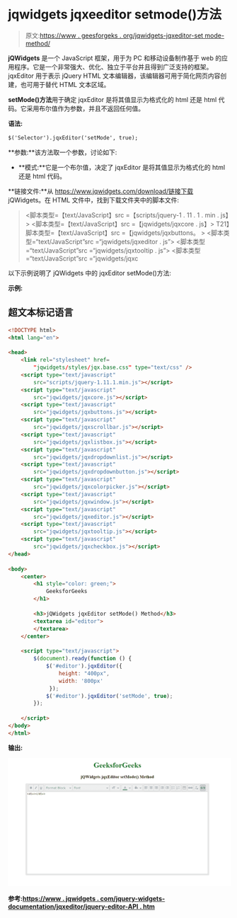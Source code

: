 # jqwidgets jqxeeditor setmode()方法

> 原文:[https://www . geesforgeks . org/jqwidgets-jqxeditor-set mode-method/](https://www.geeksforgeeks.org/jqwidgets-jqxeditor-setmode-method/)

**jQWidgets** 是一个 JavaScript 框架，用于为 PC 和移动设备制作基于 web 的应用程序。它是一个非常强大、优化、独立于平台并且得到广泛支持的框架。jqxEditor 用于表示 jQuery HTML 文本编辑器，该编辑器可用于简化网页内容创建，也可用于替代 HTML 文本区域。

**setMode()方法**用于确定 jqxEditor 是将其值显示为格式化的 html 还是 html 代码。它采用布尔值作为参数，并且不返回任何值。

**语法:**

```html
$('Selector').jqxEditor('setMode', true);  
```

**参数:**该方法取一个参数，讨论如下:

*   **模式:**它是一个布尔值，决定了 jqxEditor 是将其值显示为格式化的 html 还是 html 代码。

**链接文件:**从 https://www.jqwidgets.com/download/链接下载 jQWidgets。在 HTML 文件中，找到下载文件夹中的脚本文件:

> <link rel="”stylesheet”" href="”jqwidgets/styles/jqx.base.css”" type="”text/css”">
> <脚本类型=【text/JavaScript】src =【scripts/jquery-1 . 11 . 1 . min . js】></脚本>
> <脚本类型=【text/JavaScript】src =【jqwidgets/jqxcore . js】></脚本>
> T21】脚本类型=【text/JavaScript】src =【jqwidgets/jqxbuttons。 >
> <脚本类型=“text/JavaScript”src =“jqwidgets/jqxeditor . js”></脚本>
> <脚本类型=“text/JavaScript”src =“jqwidgets/jqxtooltip . js”></脚本>
> <脚本类型=“text/JavaScript”src =“jqwidgets/jqxc

以下示例说明了 jQWidgets 中的 jqxEditor setMode()方法:

**示例:**

## 超文本标记语言

```html
<!DOCTYPE html>
<html lang="en">

<head>
    <link rel="stylesheet" href=
        "jqwidgets/styles/jqx.base.css" type="text/css" />
    <script type="text/javascript" 
        src="scripts/jquery-1.11.1.min.js"></script>
    <script type="text/javascript" 
        src="jqwidgets/jqxcore.js"></script>
    <script type="text/javascript" 
        src="jqwidgets/jqxbuttons.js"></script>
    <script type="text/javascript" 
        src="jqwidgets/jqxscrollbar.js"></script>
    <script type="text/javascript" 
        src="jqwidgets/jqxlistbox.js"></script>
    <script type="text/javascript" 
        src="jqwidgets/jqxdropdownlist.js"></script>
    <script type="text/javascript" 
        src="jqwidgets/jqxdropdownbutton.js"></script>
    <script type="text/javascript" 
        src="jqwidgets/jqxcolorpicker.js"></script>
    <script type="text/javascript" 
        src="jqwidgets/jqxwindow.js"></script>
    <script type="text/javascript" 
        src="jqwidgets/jqxeditor.js"></script>
    <script type="text/javascript" 
        src="jqwidgets/jqxtooltip.js"></script>
    <script type="text/javascript" 
        src="jqwidgets/jqxcheckbox.js"></script>
</head>

<body>
    <center>
        <h1 style="color: green;">
            GeeksforGeeks
        </h1>

        <h3>jQWidgets jqxEditor setMode() Method</h3>
        <textarea id="editor">
        </textarea>
    </center>

    <script type="text/javascript">
        $(document).ready(function () {
            $('#editor').jqxEditor({
                height: "400px",
                width: '800px'
             });
            $('#editor').jqxEditor('setMode', true);
        });

    </script>
</body>
</html>
```

**输出:**

![](img/92b656457b57560ff96ceccecf120803.png)

**参考:**[**https://www . jqwidgets . com/jquery-widgets-documentation/jqxeditor/jquery-editor-API . htm**](https://www.jqwidgets.com/jquery-widgets-documentation/documentation/jqxeditor/jquery-editor-api.htm)